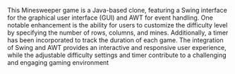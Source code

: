 This Minesweeper game is a Java-based clone, featuring a Swing interface for the graphical user interface (GUI) and AWT for event handling. One notable enhancement is the ability for users to customize the difficulty level by specifying the number of rows, columns, and mines. Additionally, a timer has been incorporated to track the duration of each game. The integration of Swing and AWT provides an interactive and responsive user experience, while the adjustable difficulty settings and timer contribute to a challenging and engaging gaming environment
